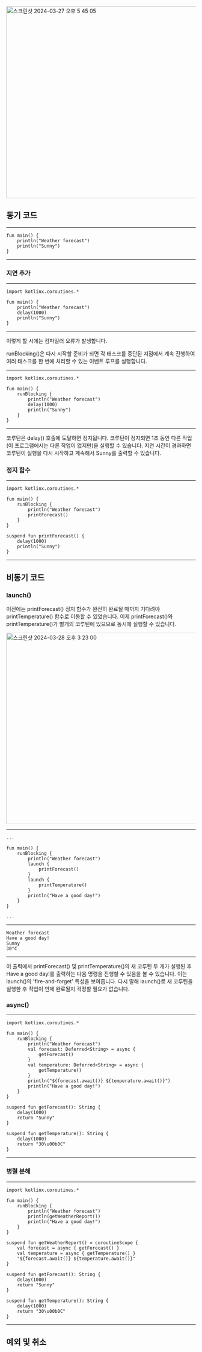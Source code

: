 
<img width="510" alt="스크린샷 2024-03-27 오후 5 45 05" src="https://github.com/giyoungjang/kotlin-study/assets/126555597/715183cc-315b-402d-90f8-131b850784bd">

## 동기 코드

---

    fun main() {
        println("Weather forecast")
        println("Sunny")
    }

---

### 지연 추가

--- 

    import kotlinx.coroutines.*
    
    fun main() {
        println("Weather forecast")
        delay(1000)
        println("Sunny")
    }

---

이렇게 할 시에는 컴파일러 오류가 발생합니다.

runBlocking()은 다시 시작할 준비가 되면 각 태스크를 중단된 지점에서 계속 진행하여 여러 태스크를 한 번에 처리할 수 있는 이벤트 루프를 실행합니다.

---

    import kotlinx.coroutines.*
    
    fun main() {
        runBlocking {
            println("Weather forecast")
            delay(1000)
            println("Sunny")
        }
    }

---

코루틴은 delay() 호출에 도달하면 정지됩니다. 
코루틴이 정지되면 1초 동안 다른 작업(이 프로그램에서는 다른 작업이 없지만)을 실행할 수 있습니다. 
지연 시간이 경과하면 코루틴이 실행을 다시 시작하고 계속해서 Sunny를 출력할 수 있습니다.

### 정지 함수

--- 

    import kotlinx.coroutines.*
    
    fun main() {
        runBlocking {
            println("Weather forecast")
            printForecast()
        }
    }
    
    suspend fun printForecast() {
        delay(1000)
        println("Sunny")
    }

---

## 비동기 코드

### launch()

이전에는 printForecast() 정지 함수가 완전히 완료될 때까지 기다려야 printTemperature() 함수로 이동할 수 있었습니다. 이제 printForecast()와 printTemperature()가 별개의 코루틴에 있으므로 동시에 실행할 수 있습니다.

<img width="508" alt="스크린샷 2024-03-28 오후 3 23 00" src="https://github.com/giyoungjang/kotlin-study/assets/126555597/cdbcf713-75bf-4cb1-874f-618f94b95323">

---
    
    ...
    
    fun main() {
        runBlocking {
            println("Weather forecast")
            launch {
                printForecast()
            }
            launch {
                printTemperature()
            }
            println("Have a good day!")
        }
    }
    
    ...

---

    Weather forecast
    Have a good day!
    Sunny
    30°C

---

이 출력에서 printForecast() 및 printTemperature()의 새 코루틴 두 개가 실행된 후 Have a good day!를 출력하는 다음 명령을 진행할 수 있음을 볼 수 있습니다. 
이는 launch()의 'fire-and-forget' 특성을 보여줍니다. 
다시 말해 launch()로 새 코루틴을 실행한 후 작업이 언제 완료될지 걱정할 필요가 없습니다.

### async()

---
    
    import kotlinx.coroutines.*
    
    fun main() {
        runBlocking {
            println("Weather forecast")
            val forecast: Deferred<String> = async {
                getForecast()
            }
            val temperature: Deferred<String> = async {
                getTemperature()
            }
            println("${forecast.await()} ${temperature.await()}")
            println("Have a good day!")
        }
    }
    
    suspend fun getForecast(): String {
        delay(1000)
        return "Sunny"
    }
    
    suspend fun getTemperature(): String {
        delay(1000)
        return "30\u00b0C"
    }

---

### 병렬 분해

---

    import kotlinx.coroutines.*
    
    fun main() {
        runBlocking {
            println("Weather forecast")
            println(getWeatherReport())
            println("Have a good day!")
        }
    }
    
    suspend fun getWeatherReport() = coroutineScope {
        val forecast = async { getForecast() }
        val temperature = async { getTemperature() }
        "${forecast.await()} ${temperature.await()}"
    }
    
    suspend fun getForecast(): String {
        delay(1000)
        return "Sunny"
    }
    
    suspend fun getTemperature(): String {
        delay(1000)
        return "30\u00b0C"
    }

---

## 예외 및 취소




















